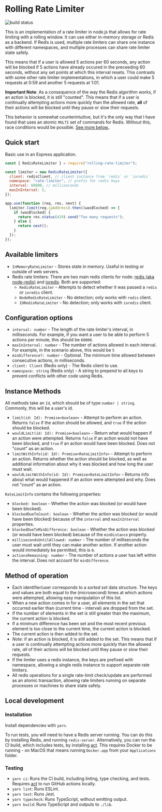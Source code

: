 # Rolling Rate Limiter

![build status](https://github.com/peterkhayes/rolling-rate-limiter/workflows/CI/badge.svg)

This is an implementation of a rate limiter in node.js that allows for rate limiting with a rolling window. It can use either in-memory storage or Redis as a backend. If Redis is used, multiple rate limiters can share one instance with different namespaces, and multiple processes can share rate limiter state safely.

This means that if a user is allowed 5 actions per 60 seconds, any action will be blocked if 5 actions have already occured in the preceeding 60 seconds, without any set points at which this interval resets. This contrasts with some other rate limiter implementations, in which a user could make 5 requests at 0:59 and another 5 requests at 1:01.

**Important Note**:
As a consequence of the way the Redis algorithm works, if an action is blocked, it is still "counted". This means that if a user is continually attempting actions more quickly than the allowed rate, **all** of their actions will be blocked until they pause or slow their requests.

This behavior is somewhat counterintuitive, but it's the only way that I have found that uses an atomic `MULTI` set of commands for Redis. Without this, race conditions would be possible. [See more below.](#method-of-operation).

## Quick start

Basic use in an Express application.

```javascript
const { RedisRateLimiter } = require("rolling-rate-limiter");

const limiter = new RedisRateLimiter({
  client: redisClient, // client instance from `redis` or `ioredis`
  namespace: "rate-limiter", // prefix for redis keys
  interval: 60000, // milliseconds
  maxInInterval: 5,
});

app.use(function (req, res, next) {
  limiter.limit(req.ipAddress).then((wasBlocked) => {
    if (wasBlocked) {
      return res.status(429).send("Too many requests");
    } else {
      return next();
    }
  });
});
```

## Available limiters

- `InMemoryRateLimiter` - Stores state in memory. Useful in testing or outside of web servers.
- Redis rate limiters: There are two main redis clients for node: [redis (aka node-redis)](https://github.com/redis/node-redis) and [ioredis](https://github.com/luin/ioredis). Both are supported:
  - `RedisRateLimiter` - Attempts to detect whether it was passed a `redis` or `ioredis` client.
  - `NodeRedisRateLimiter` - No detection; only works with `redis` client.
  - `IORedisRateLimiter` - No detection; only works with `ioredis` client.

## Configuration options

- `interval: number` - The length of the rate limiter's interval, in milliseconds. For example, if you want a user to be able to perform 5 actions per minute, this should be `60000`.
- `maxInInterval: number` - The number of actions allowed in each interval. For example, in the scenario above, this would be `5`
- `minDifference?: number` - Optional. The minimum time allowed between consecutive actions, in milliseconds.
- `client: Client` (Redis only) - The Redis client to use.
- `namespace: string` (Redis only) - A string to prepend to all keys to prevent conflicts with other code using Redis.

## Instance Methods

All methods take an `Id`, which should be of type `number | string`. Commonly, this will be a user's id.

- `limit(id: Id): Promise<boolean>` - Attempt to perform an action. Returns `false` if the action should be allowed, and `true` if the action should be blocked.
- `wouldLimit(id: Id): Promise<boolean>` - Return what would happen if an action were attempted. Returns `false` if an action would not have been blocked, and `true` if an action would have been blocked. Does not "count" as an action.
- `limitWithInfo(id: Id): Promise<RateLimitInfo>` - Attempt to perform an action. Returns whether the action should be blocked, as well as additional information about why it was blocked and how long the user must wait.
- `wouldLimitWithInfo(id: Id): Promise<RateLimitInfo>` - Returns info about what would happened if an action were attempted and why. Does not "count" as an action.

`RateLimitInfo` contains the following properties:

- `blocked: boolean` - Whether the action was blocked (or would have been blocked).
- `blockedDueToCount: boolean` - Whether the action was blocked (or would have been blocked) because of the `interval` and `maxInInterval` properties.
- `blockedDueToMinDifference: boolean` - Whether the action was blocked (or would have been blocked) because of the `minDistance` property.
- `millisecondsUntilAllowed: number` - The number of milliseconds the user must wait until they can make another action. If another action would immediately be permitted, this is `0`.
- `actionsRemaining: number` - The number of actions a user has left within the interval. Does not account for `minDifference`.

## Method of operation

- Each identifier/user corresponds to a _sorted set_ data structure. The keys and values are both equal to the (microsecond) times at which actions were attempted, allowing easy manipulation of this list.
- When a new action comes in for a user, all elements in the set that occurred earlier than (current time - interval) are dropped from the set.
- If the number of elements in the set is still greater than the maximum, the current action is blocked.
- If a minimum difference has been set and the most recent previous element is too close to the current time, the current action is blocked.
- The current action is then added to the set.
- _Note_: if an action is blocked, it is still added to the set. This means that if a user is continually attempting actions more quickly than the allowed rate, _all_ of their actions will be blocked until they pause or slow their requests.
- If the limiter uses a redis instance, the keys are prefixed with namespace, allowing a single redis instance to support separate rate limiters.
- All redis operations for a single rate-limit check/update are performed as an atomic transaction, allowing rate limiters running on separate processes or machines to share state safely.

## Local development

### Installation

Install dependencies with `yarn`.

To run tests, you will need to have a Redis server running. You can do this by installing Redis, and running `redis-server`. Alternatively, you can run the CI build, which includes tests, by installing [act](https://github.com/nektos/act). This requires Docker to be running - on MacOS that means running `Docker.app` from your `Applications` folder.

### Testing

- `yarn ci`: Runs the CI build, including linting, type checking, and tests. Requires [act](https://github.com/nektos/act) to run GitHub actions locally.
- `yarn lint`: Runs ESLint.
- `yarn test`: Runs Jest.
- `yarn typecheck`: Runs TypeScript, without emitting output.
- `yarn build`: Runs TypeScript and outputs to `./lib`.
